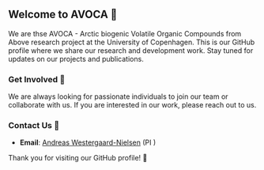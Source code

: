 
## Welcome to AVOCA 🌱

We are thse AVOCA - Arctic biogenic Volatile Organic Compounds from Above research project at the University of Copenhagen. This is our GitHub profile where we share our research and development work. Stay tuned for updates on our projects and publications.

<!-- ### About Us 🌾

-->

<!-- ### Our Goals 🎯

- **Innovative Research**: 🌍 -->

### Get Involved 🚀

We are always looking for passionate individuals to join our team or collaborate with us. If you are interested in our work, please reach out to us.

### Contact Us 📧

- **Email**: [Andreas Westergaard-Nielsen](mailto:awn@ign.ku.dk) (PI )
<!-- - **Website**: [AVOCA Project](https://www.ku.dk/avoca) -->

Thank you for visiting our GitHub profile! 🙏
